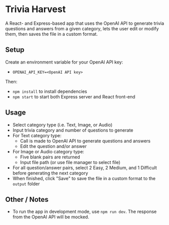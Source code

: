 # Trivia Harvest

A React- and Express-based app that uses the OpenAI API to generate trivia questions and answers from a given category, lets the user edit or modify them, then saves the file in a custom format.

## Setup

Create an environment variable for your OpenAI API key:

- `OPENAI_API_KEY=<OpenAI API key>`

Then:

- `npm install` to install dependencies
- `npm start` to start both Express server and React front-end

## Usage

- Select category type (i.e. Text, Image, or Audio)
- Input trivia category and number of questions to generate
- For Text category type:
   - Call is made to OpenAI API to generate questions and answers
   - Edit the question and/or answer
- For Image or Audio category type:
   - Five blank pairs are returned
   - Input file path (or use file manager to select file)
- For all question/answer pairs, select 2 Easy, 2 Medium, and 1 Difficult before generating the next category
- When finished, click "Save" to save the file in a custom format to the `output` folder

## Other / Notes
- To run the app in development mode, use `npm run dev`. The response from the OpenAI API will be mocked.
